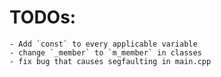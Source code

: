 # TODOs:
	- Add `const` to every applicable variable
	- change `_member` to `m_member` in classes
	- fix bug that causes segfaulting in main.cpp
